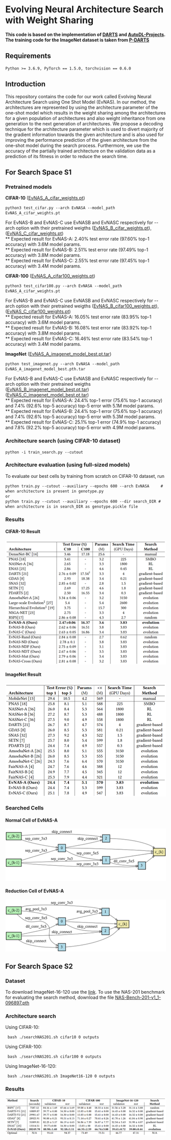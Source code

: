 # Evolving Neural Architecture Search with Weight Sharing

**This code is based on the implementation of [DARTS](https://github.com/quark0/darts) and [AutoDL-Projects](https://github.com/D-X-Y/AutoDL-Projects).**
**The training code for the ImageNet dataset is taken from [P-DARTS](https://github.com/chenxin061/pdarts)**


## Requirements
```
Python >= 3.6.9, PyTorch == 1.5.0, torchvision == 0.6.0
```

## Introduction
This repository contains the code for our work called Evolving Neural Architecture Search using One Shot Model (EvNAS). In our method,
the architectures are represented by using the architecture parameter of the one-shot model which results in the weight sharing among
the architectures for a given population of architectures and also weight inheritance from one generation to the next generation of architectures.
We propose a decoding technique for the architecture parameter which is used to divert majority of the gradient information towards the
given architecture and is also used for improving the performance prediction of the given architecture from the one-shot model
during the search process. Furthermore, we use the accuracy of the partially trained architecture on the validation data as a prediction
of its fitness in order to reduce the search time.

## For Search Space S1
### Pretrained models
**CIFAR-10** ([EvNAS_A_cifar_weights.pt](https://drive.google.com/file/d/1NFLOLLBwdq79QB2O4S7lXV4NL6Oho0ba/view?usp=sharing))
```
python3 test_cifar.py --arch EvNASA --model_path EvNAS_A_cifar_weights.pt
```
For EvNAS-B and EvNAS-C use EvNASB and EvNASC respectively for --arch option with their pretrained weigths
([EvNAS_B_cifar_weights.pt](https://drive.google.com/file/d/1zV1idPB0dZ3T8t5TwdCMHhMvvsK-yUW7/view?usp=sharing)),
([EvNAS_C_cifar_weights.pt](https://drive.google.com/file/d/17rU4zO_2l21-OdJLH9ffk-n8_xDFK7-M/view?usp=sharing))<br />
** Expected result for EvNAS-A: 2.40% test error rate (97.60% top-1 accuracy) with 3.6M model params. <br />
** Expected result for EvNAS-B: 2.51% test error rate (97.49% top-1 accuracy) with 3.8M model params.<br />
** Expected result for EvNAS-C: 2.55% test error rate (97.45% top-1 accuracy) with 3.4M model params.<br />

**CIFAR-100** ([EvNAS_A_cifar100_weights.pt](https://drive.google.com/file/d/1xEN9eQAB2pIvufqmQpGo_W3-KB9LIUi1/view?usp=sharing))
```
python3 test_cifar100.py --arch EvNASA --model_path EvNAS_A_cifar_weights.pt
```
For EvNAS-B and EvNAS-C use EvNASB and EvNASC respectively for --arch option with their pretrained weigths
([EvNAS_B_cifar100_weights.pt](https://drive.google.com/file/d/1brjKC4vDUAfbi2QWDewEXVLWxETdVX7g/view?usp=sharing)),
([EvNAS_C_cifar100_weights.pt](https://drive.google.com/file/d/1WuHmwc9n3BakOqHlcUuqN30MRlRx7ziT/view?usp=sharing))<br />
** Expected result for EvNAS-A: 16.05% test error rate (83.95% top-1 accuracy) with 3.6M model params. <br />
** Expected result for EvNAS-B: 16.08% test error rate (83.92% top-1 accuracy) with 3.8M model params.<br />
** Expected result for EvNAS-C: 16.46% test error rate (83.54% top-1 accuracy) with 3.4M model params.<br />

**ImageNet** ([EvNAS_A_imagenet_model_best.pt.tar](https://drive.google.com/file/d/15I5D2vkkGSOemAckxOqDfPCPTPsHeFRR/view?usp=sharing))
```
python test_imagenet.py --arch EvNASA --model_path EvNAS_A_imagenet_model_best.pth.tar
```
For EvNAS-B and EvNAS-C use EvNASB and EvNASC respectively for --arch option with their pretrained weigths
([EvNAS_B_imagenet_model_best.pt.tar](https://drive.google.com/file/d/1fpwY2fpioWFKmIFvC1DIZEamvdbT6ll5/view?usp=sharing))
([EvNAS_C_imagenet_model_best.pt.tar](https://drive.google.com/file/d/1ulQVVOAiHi6f-yst7XChxuT7QybbwB9Z/view?usp=sharing))<br />
** Expected result for EvNAS-A: 24.4% top-1 error (75.6% top-1 accuracy) and 7.4% (92.6% top-5 accuracy) top-5 error with 5.1M model params.<br />
** Expected result for EvNAS-B: 24.4% top-1 error (75.6% top-1 accuracy) and 7.4% (92.6% top-5 accuracy) top-5 error with 5.3M model params.<br />
** Expected result for EvNAS-C: 25.1% top-1 error (74.9% top-1 accuracy) and 7.8% (92.2% top-5 accuracy) top-5 error with 4.9M model params.<br />

### Architecture search (using CIFAR-10 dataset)
```
python -i train_search.py --cutout
```

### Architecture evaluation (using full-sized models)
To evaluate our best cells by training from scratch on CIFAR-10 dataset, run
```
python train.py --cutout --auxiliary --epochs 600 --arch EvNASA	    # when architecture is present in genotype.py
or
python train.py --cutout --auxiliary --epochs 600 --dir search_DIR # when architecture is in search_DIR as genotype.pickle file
```

### Results
#### CIFAR-10 Result
![cifar_table](img/cifar_res.png)
#### ImageNet Result
![imagenet_table](img/imagenet_res.png)

### Searched Cells
#### Normal Cell of EvNAS-A
![normal_cell](img/normal_cell.png)

#### Reduction Cell of EvNAS-A
![reduce_cell](img/reduce_cell.png)

## For Search Space S2
### Dataset
To download ImageNet-16-120 use the [link](https://drive.google.com/drive/folders/1T3UIyZXUhMmIuJLOBMIYKAsJknAtrrO4). To use the NAS-201
benchmark for evaluating the search method, download the file [NAS-Bench-201-v1_1-096897.pth](https://drive.google.com/file/d/16Y0UwGisiouVRxW-W5hEtbxmcHw_0hF_/view)

### Architecture search
Using CIFAR-10:
```
 bash ./searchNAS201.sh cifar10 0 outputs
```
Using CIFAR-100:
```
 bash ./searchNAS201.sh cifar100 0 outputs
```
Using ImageNet-16-120:
```
 bash ./searchNAS201.sh ImageNet16-120 0 outputs
```
### Results
![NAS201_table](img/NAS201.png)
